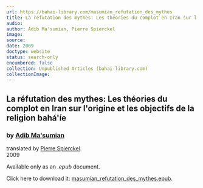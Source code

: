 ```yaml
---
url: https://bahai-library.com/masumian_refutation_des_mythes
title: La réfutation des mythes: Les théories du complot en Iran sur l'origine et les objectifs de la religion bahá'íe
audio: 
author: Adib Ma'sumian, Pierre Spierckel
image: 
source: 
date: 2009
doctype: website
status: search-only
encumbered: false
collection: Unpublished Articles (bahai-library.com)
collectionImage: 
---
```



## La réfutation des mythes: Les théories du complot en Iran sur l'origine et les objectifs de la religion bahá'íe

### by [Adib Ma'sumian](https://bahai-library.com/author/Adib+Ma'sumian)

translated by [Pierre Spierckel](https://bahai-library.com/author/Pierre%20Spierckel).  
2009


Available only as an _.epub_ document.

Click here to download it: [masumian\_refutation\_des_mythes.epub](https://bahai-library.com/docs/m/masumian_refutation_des_mythes.epub).